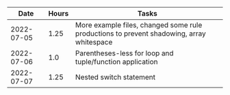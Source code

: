 | Date     | Hours | Tasks
|----------|-------|----------------------------------------------------------|
|2022-07-05| 1.25  | More example files, changed some rule productions to prevent shadowing, array whitespace
|2022-07-06| 1.0   | Parentheses-less for loop and tuple/function application
|2022-07-07| 1.25  | Nested switch statement
